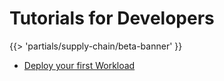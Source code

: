 # Tutorials for Developers
{{> 'partials/supply-chain/beta-banner' }}

- [Deploy your first Workload](./deploy-your-first-workload.hbs.md)